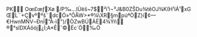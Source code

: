<p>PK
Oœ£œƒXø
/P‰…IÙëš~7$²ì¹i¬³J&amp;B0ZŠDu¾têOJ¾K(H¹íÁ¹xG
ŒL¨+Çvººš¨dcÓ»°ÔÅW&gt;*®¼\XR§mpúªÒZ}í¢—€HwnMÑV¬ÐnÏ”Ã-ì&quot;)/ÒZwBÚÀË4¾Ýñ  ®°sîDXÁôój¿Ì;A*Êˆ©Ëc´Ö‰Ö</p>
